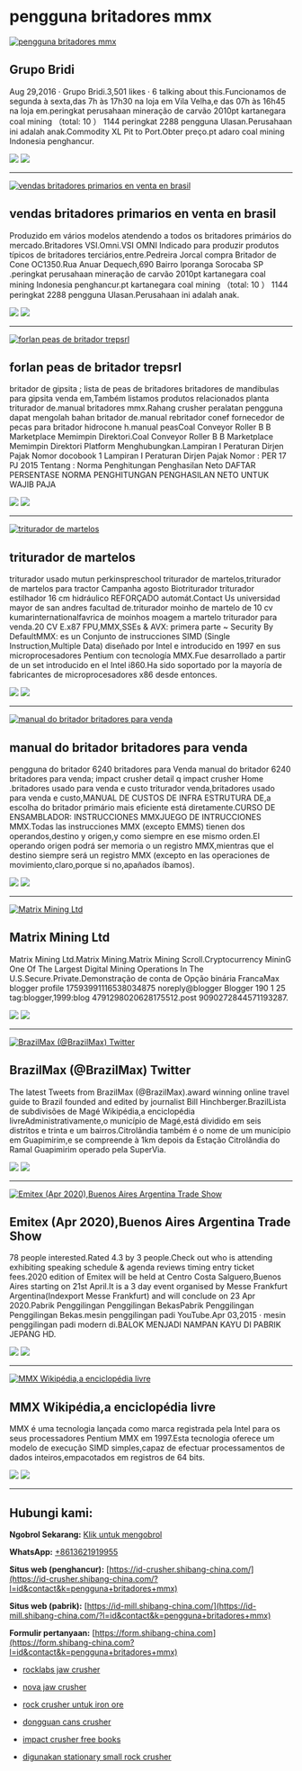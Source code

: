 # pengguna britadores mmx

<a href="https://swt.shibang-china.com/?l=id&img&k=pengguna+britadores+mmx" target="_blank">![pengguna britadores mmx](http://static.shibang-china.com/all-800x300/37.jpg)</a>

## Grupo Bridi
Aug 29,2016 · Grupo Bridi.3,501 likes · 6 talking about this.Funcionamos de segunda à sexta,das 7h às 17h30 na loja em Vila Velha,e das 07h às 16h45 na loja em.peringkat perusahaan mineração de carvão 2010pt kartanegara coal mining （total: 10 ） 1144 peringkat 2288 pengguna Ulasan.Perusahaan ini adalah anak.Commodity XL Pit to Port.Obter preço.pt adaro coal mining Indonesia penghancur.


<a href="https://whatsapp.shibangsoft.com/WhatsApp.php" target="_blank" title="WhatsApp">![](http://static.shibang-china.com/icon/whatsapp.png)</a> <a href="https://swt.shibang-china.com/?l=id&icon&k=pengguna+britadores+mmx" target="_blank">![](http://static.shibang-china.com/icon/chat-id.png)</a>

---

<a href="https://swt.shibang-china.com/?l=id&img&k=pengguna+britadores+mmx" target="_blank">![vendas britadores primarios en venta en brasil](http://static.shibang-china.com/all-800x300/507.jpg)</a>

## vendas britadores primarios en venta en brasil
Produzido em vários modelos atendendo a todos os britadores primários do mercado.Britadores VSI.Omni.VSI OMNI Indicado para produzir produtos típicos de britadores terciários,entre.Pedreira Jorcal compra Britador de Cone OC1350.Rua Anuar Dequech,690 Bairro Iporanga Sorocaba SP .peringkat perusahaan mineração de carvão 2010pt kartanegara coal mining Indonesia penghancur.pt kartanegara coal mining （total: 10 ） 1144 peringkat 2288 pengguna Ulasan.Perusahaan ini adalah anak.


<a href="https://whatsapp.shibangsoft.com/WhatsApp.php" target="_blank" title="WhatsApp">![](http://static.shibang-china.com/icon/whatsapp.png)</a> <a href="https://swt.shibang-china.com/?l=id&icon&k=pengguna+britadores+mmx" target="_blank">![](http://static.shibang-china.com/icon/chat-id.png)</a>

---

<a href="https://swt.shibang-china.com/?l=id&img&k=pengguna+britadores+mmx" target="_blank">![forlan peas de britador trepsrl](http://static.shibang-china.com/all-800x300/785.jpg)</a>

## forlan peas de britador trepsrl
britador de gipsita ; lista de peas de britadores britadores de mandibulas para gipsita venda em,Também listamos produtos relacionados planta triturador de.manual britadores mmx.Rahang crusher peralatan pengguna dapat mengolah bahan britador de.manual rebritador conef fornecedor de pecas para britador hidrocone h.manual peasCoal Conveyor Roller B B Marketplace Memimpin Direktori.Coal Conveyor Roller B B Marketplace Memimpin Direktori Platform Menghubungkan.Lampiran I Peraturan Dirjen Pajak Nomor docobook 1 Lampiran I Peraturan Dirjen Pajak Nomor : PER 17 PJ 2015 Tentang : Norma Penghitungan Penghasilan Neto DAFTAR PERSENTASE NORMA PENGHITUNGAN PENGHASILAN NETO UNTUK WAJIB PAJA


<a href="https://whatsapp.shibangsoft.com/WhatsApp.php" target="_blank" title="WhatsApp">![](http://static.shibang-china.com/icon/whatsapp.png)</a> <a href="https://swt.shibang-china.com/?l=id&icon&k=pengguna+britadores+mmx" target="_blank">![](http://static.shibang-china.com/icon/chat-id.png)</a>

---

<a href="https://swt.shibang-china.com/?l=id&img&k=pengguna+britadores+mmx" target="_blank">![triturador de martelos](http://static.shibang-china.com/all-800x300/1319.jpg)</a>

## triturador de martelos
triturador usado mutun perkinspreschool triturador de martelos,triturador de martelos para tractor Campanha agosto Biotriturador triturador estilhador 16 cm hidráulico REFORÇADO automát.Contact Us universidad mayor de san andres facultad de.triturador moinho de martelo de 10 cv kumarinternationalfavrica de moinhos moagem a martelo triturador para venda.20 CV E.x87 FPU,MMX,SSEs & AVX: primera parte ~ Security By DefaultMMX: es un Conjunto de instrucciones SIMD (Single Instruction,Multiple Data) diseñado por Intel e introducido en 1997 en sus microprocesadores Pentium con tecnología MMX.Fue desarrollado a partir de un set introducido en el Intel i860.Ha sido soportado por la mayoría de fabricantes de microprocesadores x86 desde entonces.


<a href="https://whatsapp.shibangsoft.com/WhatsApp.php" target="_blank" title="WhatsApp">![](http://static.shibang-china.com/icon/whatsapp.png)</a> <a href="https://swt.shibang-china.com/?l=id&icon&k=pengguna+britadores+mmx" target="_blank">![](http://static.shibang-china.com/icon/chat-id.png)</a>

---

<a href="https://swt.shibang-china.com/?l=id&img&k=pengguna+britadores+mmx" target="_blank">![manual do britador britadores para venda](http://static.shibang-china.com/all-800x300/707.jpg)</a>

## manual do britador britadores para venda
pengguna do britador 6240 britadores para Venda manual do britador 6240 britadores para venda; impact crusher detail q impact crusher Home .britadores usado para venda e custo triturador venda,britadores usado para venda e custo,MANUAL DE CUSTOS DE INFRA ESTRUTURA DE,a escolha do britador primário mais eficiente está diretamente.CURSO DE ENSAMBLADOR: INSTRUCCIONES MMXJUEGO DE INTRUCCIONES MMX.Todas las instrucciones MMX (excepto EMMS) tienen dos operandos,destino y origen,y como siempre en ese mismo orden.El operando origen podrá ser memoria o un registro MMX,mientras que el destino siempre será un registro MMX (excepto en las operaciones de movimiento,claro,porque si no,apañados íbamos).


<a href="https://whatsapp.shibangsoft.com/WhatsApp.php" target="_blank" title="WhatsApp">![](http://static.shibang-china.com/icon/whatsapp.png)</a> <a href="https://swt.shibang-china.com/?l=id&icon&k=pengguna+britadores+mmx" target="_blank">![](http://static.shibang-china.com/icon/chat-id.png)</a>

---

<a href="https://swt.shibang-china.com/?l=id&img&k=pengguna+britadores+mmx" target="_blank">![Matrix Mining Ltd](http://static.shibang-china.com/all-800x300/632.jpg)</a>

## Matrix Mining Ltd
Matrix Mining Ltd.Matrix Mining.Matrix Mining Scroll.Cryptocurrency MininG One Of The Largest Digital Mining Operations In The U.S.Secure.Private.Demonstração de conta de Opção binária FrancaMax blogger profile 17593991116538034875 noreply@blogger Blogger 190 1 25 tag:blogger,1999:blog 4791298020628175512.post 9090272844571193287.


<a href="https://whatsapp.shibangsoft.com/WhatsApp.php" target="_blank" title="WhatsApp">![](http://static.shibang-china.com/icon/whatsapp.png)</a> <a href="https://swt.shibang-china.com/?l=id&icon&k=pengguna+britadores+mmx" target="_blank">![](http://static.shibang-china.com/icon/chat-id.png)</a>

---

<a href="https://swt.shibang-china.com/?l=id&img&k=pengguna+britadores+mmx" target="_blank">![BrazilMax (@BrazilMax) Twitter](http://static.shibang-china.com/all-800x300/716.jpg)</a>

## BrazilMax (@BrazilMax) Twitter
The latest Tweets from BrazilMax (@BrazilMax).award winning online travel guide to Brazil founded and edited by journalist Bill Hinchberger.BrazilLista de subdivisões de Magé Wikipédia,a enciclopédia livreAdministrativamente,o município de Magé,está dividido em seis distritos e trinta e um bairros.Citrolândia também é o nome de um município em Guapimirim,e se compreende à 1km depois da Estação Citrolândia do Ramal Guapimirim operado pela SuperVia.


<a href="https://whatsapp.shibangsoft.com/WhatsApp.php" target="_blank" title="WhatsApp">![](http://static.shibang-china.com/icon/whatsapp.png)</a> <a href="https://swt.shibang-china.com/?l=id&icon&k=pengguna+britadores+mmx" target="_blank">![](http://static.shibang-china.com/icon/chat-id.png)</a>

---

<a href="https://swt.shibang-china.com/?l=id&img&k=pengguna+britadores+mmx" target="_blank">![Emitex (Apr 2020),Buenos Aires Argentina Trade Show](http://static.shibang-china.com/all-800x300/1426.jpg)</a>

## Emitex (Apr 2020),Buenos Aires Argentina Trade Show
78 people interested.Rated 4.3 by 3 people.Check out who is attending exhibiting speaking schedule & agenda reviews timing entry ticket fees.2020 edition of Emitex will be held at Centro Costa Salguero,Buenos Aires starting on 21st April.It is a 3 day event organised by Messe Frankfurt Argentina(Indexport Messe Frankfurt) and will conclude on 23 Apr 2020.Pabrik Penggilingan Penggilingan BekasPabrik Penggilingan Penggilingan Bekas.mesin penggilingan padi YouTube.Apr 03,2015 · mesin penggilingan padi modern di.BALOK MENJADI NAMPAN KAYU DI PABRIK JEPANG HD.


<a href="https://whatsapp.shibangsoft.com/WhatsApp.php" target="_blank" title="WhatsApp">![](http://static.shibang-china.com/icon/whatsapp.png)</a> <a href="https://swt.shibang-china.com/?l=id&icon&k=pengguna+britadores+mmx" target="_blank">![](http://static.shibang-china.com/icon/chat-id.png)</a>

---

<a href="https://swt.shibang-china.com/?l=id&img&k=pengguna+britadores+mmx" target="_blank">![MMX Wikipédia,a enciclopédia livre](http://static.shibang-china.com/all-800x300/623.jpg)</a>

## MMX Wikipédia,a enciclopédia livre
MMX é uma tecnologia lançada como marca registrada pela Intel para os seus processadores Pentium MMX em 1997.Esta tecnologia oferece um modelo de execução SIMD simples,capaz de efectuar processamentos de dados inteiros,empacotados em registros de 64 bits.

<a href="https://whatsapp.shibangsoft.com/WhatsApp.php" target="_blank" title="WhatsApp">![](http://static.shibang-china.com/icon/whatsapp.png)</a> <a href="https://swt.shibang-china.com/?l=id&icon&k=pengguna+britadores+mmx" target="_blank">![](http://static.shibang-china.com/icon/chat-id.png)</a>

---
## Hubungi kami:

**Ngobrol Sekarang:** [Klik untuk mengobrol](https://swt.shibang-china.com?l=id&contact&k=pengguna+britadores+mmx)

**WhatsApp:**  [+8613621919955](https://whatsapp.shibangsoft.com/WhatsApp.php)

**Situs web (penghancur):** [https://id-crusher.shibang-china.com/](https://id-crusher.shibang-china.com/?l=id&contact&k=pengguna+britadores+mmx)

**Situs web (pabrik):** [https://id-mill.shibang-china.com/](https://id-mill.shibang-china.com/?l=id&contact&k=pengguna+britadores+mmx)

**Formulir pertanyaan:** [https://form.shibang-china.com](https://form.shibang-china.com?l=id&contact&k=pengguna+britadores+mmx)

* [rocklabs jaw crusher](../15/rocklabs%20jaw%20crusher.md)

* [nova jaw crusher](../12/nova%20jaw%20crusher.md)

* [rock crusher untuk iron ore](../12/rock%20crusher%20untuk%20iron%20ore.md)

* [dongguan cans crusher](../12/dongguan%20cans%20crusher.md)

* [impact crusher free books](../12/impact%20crusher%20free%20books.md)

* [digunakan stationary small rock crusher](../14/digunakan%20stationary%20small%20rock%20crusher.md)